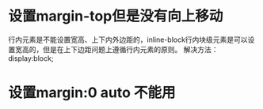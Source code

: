 # 设置margin-top但是没有向上移动
  行内元素是不能设置宽高、上下内外边距的，inline-block行内块级元素是可以设置宽高的，但是在上下边距问题上遵循行内元素的原则。
  解决方法：display:block;

# 设置margin:0 auto 不能用


